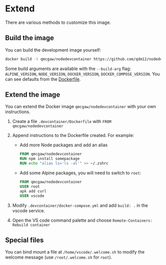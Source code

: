 # Extend

There are various methods to customize this image.

## Build the image

You can build the development image yourself:

```sh
docker build -t qmcgaw/nodedevcontainer https://github.com/qdm12/nodedevcontainer.git
```

Some build arguments are available with the `--build-arg` flag: `ALPINE_VERSION`, `NODE_VERSION`, `DOCKER_VERSION`, `DOCKER_COMPOSE_VERSION`.
You can see defaults from the [Dockerfile](https://github.com/qdm12/nodedevcontainer/blob/master/Dockerfile).

## Extend the image

You can extend the Docker image `qmcgaw/nodedevcontainer` with your own instructions.

1. Create a file `.devcontainer/Dockerfile` with `FROM qmcgaw/nodedevcontainer`
1. Append instructions to the Dockerfile created. For example:
    - Add more Node packages and add an alias

        ```Dockerfile
        FROM qmcgaw/nodedevcontainer
        RUN npm install somepackage
        RUN echo "alias ls='ls -al'" >> ~/.zshrc
        ```

    - Add some Alpine packages, you will need to switch to `root`:

        ```Dockerfile
        FROM qmcgaw/nodedevcontainer
        USER root
        apk add curl
        USER vscode
        ```

1. Modify `.devcontainer/docker-compose.yml` and add `build: .` in the vscode service.
1. Open the VS code command palette and choose `Remote-Containers: Rebuild container`

## Special files

You can bind mount a file at `/home/vscode/.welcome.sh` to modify the welcome message (use `/root/.welcome.sh` for `root`).
